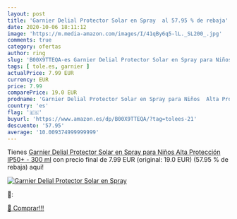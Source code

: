 ```yaml
---
layout: post
title: 'Garnier Delial Protector Solar en Spray  al 57.95 % de rebaja'
date: 2020-10-06 18:11:12
image: 'https://m.media-amazon.com/images/I/41qBy6q5-lL._SL200_.jpg'
comments: true
category: ofertas
author: ring
slug: 'B00X9TTEQA-es Garnier Delial Protector Solar en Spray para Niños Alta...'
tags: [ tole.es, garnier ]
actualPrice: 7.99 EUR
currency: EUR
price: 7.99
comparePrice: 19.0 EUR
prodname: 'Garnier Delial Protector Solar en Spray para Niños  Alta Protección IP50+ - 300 ml'
country: 'es'
flag: '🇪🇸'
buyurl: 'https://www.amazon.es/dp/B00X9TTEQA/?tag=tolees-21'
descuento: '57.95'
average: '10.009374999999999'
---
```


Tienes [Garnier Delial Protector Solar en Spray para Niños  Alta Protección IP50+ - 300 ml](https://www.amazon.es/dp/B00X9TTEQA/?tag=tolees-21) con precio final de  7.99 EUR (original: 19.0 EUR) (57.95 %  de rebaja) aqui!

[![Garnier Delial Protector Solar en Spray ](https://m.media-amazon.com/images/I/41qBy6q5-lL._SL200_.jpg)](https://www.amazon.es/dp/B00X9TTEQA/?tag=tolees-21)

🔎:


[🛒 Comprar!!!](https://www.amazon.es/dp/B00X9TTEQA/?tag=tolees-21)

